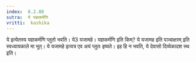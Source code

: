 ```yaml
---
index:  8.2.88
sutra:  ये यज्ञकर्मणि
vritti:  kashika 
---
```


ये इत्येतस्य यज्ञकर्मणि प्लुतो भवति। ये3 यजामहे। यज्ञकर्मणि इति किम्? ये यजामह इति पञ्चाक्षरम् इति स्वध्यायकाले मा भूत्। ये यजामहे इत्यत्र एव अयं प्लुतः इष्यते। इह हि न भवति, ये देवासो दिव्येकादश स्थ इति।

